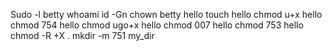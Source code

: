 Sudo -l betty
whoami
id -Gn
chown betty hello
touch hello
chmod u+x hello
chmod 754 hello
chmod ugo+x hello
chmod 007 hello
chmod 753 hello
chmod -R +X .
mkdir -m 751 my_dir
